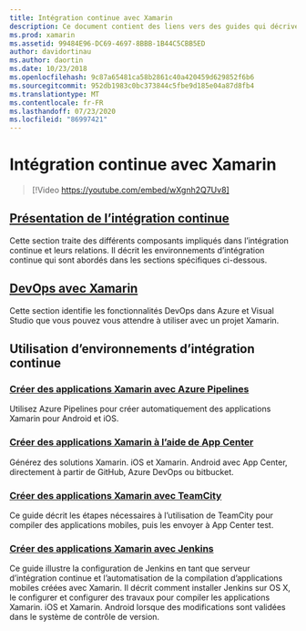 ```yaml
---
title: Intégration continue avec Xamarin
description: Ce document contient des liens vers des guides qui décrivent l’intégration continue avec Xamarin. Contenu lié fournit une vue d’ensemble de l’intégration continue et décrit App Center Build, TeamCity et Jenkins.
ms.prod: xamarin
ms.assetid: 99484E96-DC69-4697-8BBB-1B44C5CBB5ED
author: davidortinau
ms.author: daortin
ms.date: 10/23/2018
ms.openlocfilehash: 9c87a65481ca58b2861c40a420459d629852f6b6
ms.sourcegitcommit: 952db1983c0bc373844c5fbe9d185e04a87d8fb4
ms.translationtype: MT
ms.contentlocale: fr-FR
ms.lasthandoff: 07/23/2020
ms.locfileid: "86997421"
---
```

# <a name="continuous-integration-with-xamarin"></a>Intégration continue avec Xamarin

> [!Video https://youtube.com/embed/wXgnh2Q7Uv8]

## <a name="introduction-to-continuous-integration"></a>[Présentation de l’intégration continue](~/tools/ci/intro-to-ci.md)

Cette section traite des différents composants impliqués dans l’intégration continue et leurs relations. Il décrit les environnements d’intégration continue qui sont abordés dans les sections spécifiques ci-dessous.

## <a name="devops-with-xamarin"></a>[DevOps avec Xamarin](~/tools/ci/devops.md)

Cette section identifie les fonctionnalités DevOps dans Azure et Visual Studio que vous pouvez vous attendre à utiliser avec un projet Xamarin.

## <a name="working-with-continuous-integration-environments"></a>Utilisation d’environnements d’intégration continue

### <a name="build-xamarin-apps-with-azure-pipelines"></a>[Créer des applications Xamarin avec Azure Pipelines](https://docs.microsoft.com/azure/devops/pipelines/languages/xamarin/)

Utilisez Azure Pipelines pour créer automatiquement des applications Xamarin pour Android et iOS.

### <a name="build-xamarin-apps-using-app-center"></a>[Créer des applications Xamarin à l’aide de App Center](https://docs.microsoft.com/appcenter/build/xamarin/)

Générez des solutions Xamarin. iOS et Xamarin. Android avec App Center, directement à partir de GitHub, Azure DevOps ou bitbucket.

### <a name="build-xamarin-apps-with-teamcity"></a>[Créer des applications Xamarin avec TeamCity](~/tools/ci/teamcity.md)

Ce guide décrit les étapes nécessaires à l’utilisation de TeamCity pour compiler des applications mobiles, puis les envoyer à App Center test.

### <a name="build-xamarin-apps-with-jenkins"></a>[Créer des applications Xamarin avec Jenkins](~/tools/ci/jenkins-walkthrough.md)

Ce guide illustre la configuration de Jenkins en tant que serveur d’intégration continue et l’automatisation de la compilation d’applications mobiles créées avec Xamarin. Il décrit comment installer Jenkins sur OS X, le configurer et configurer des travaux pour compiler les applications Xamarin. iOS et Xamarin. Android lorsque des modifications sont validées dans le système de contrôle de version.
